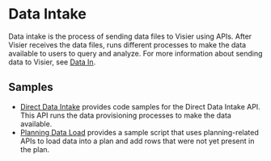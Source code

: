 # Data Intake
Data intake is the process of sending data files to Visier using APIs. After Visier receives the data files, runs different processes to make the data available to users to query and analyze. For more information about sending data to Visier, see [Data In](https://docs.visier.com/developer/Studio/data/data-in-home.htm).

## Samples
* [Direct Data Intake](ddi) provides code samples for the Direct Data Intake API. This API runs the data provisioning processes to make the data available.
* [Planning Data Load](planning-data-load) provides a sample script that uses planning-related APIs to load data into a plan and add rows that were not yet present in the plan.
